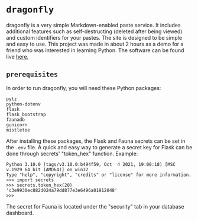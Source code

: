 # `dragonfly`
dragonfly is a very simple Markdown-enabled paste service. It includes additional features such as self-destructing (deleted after being viewed) and custom identifiers for your pastes. The site is designed to be simple and easy to use. This project was made in about 2 hours 
as a demo for a friend who was interested in learning Python. The software can be found live [here.](https://dragonfly.foureyeddeer.com)
## `prerequisites`
In order to run dragonfly, you will need these Python packages:
```
pytz
python-dotenv
flask
flask_bootstrap
faunadb
gunicorn
mistletoe
```
After installing these packages, the Flask and Fauna secrets can be set in the `.env` file. A quick and easy way to generate a secret key for Flask can be done through secrets' "token_hex" function. Example:
```
Python 3.10.0 (tags/v3.10.0:b494f59, Oct  4 2021, 19:00:18) [MSC v.1929 64 bit (AMD64)] on win32
Type "help", "copyright", "credits" or "license" for more information.
>>> import secrets
>>> secrets.token_hex(20)
'c3e9930ec882d024a79dd877e3e6496a01912048'
>>>
```
The secret for Fauna is located under the "security" tab in your database dashboard.
